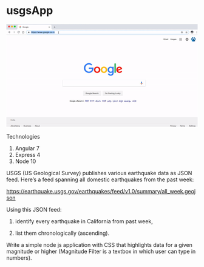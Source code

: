 # usgsApp
![](usgsApp.gif)



Technologies
1) Angular 7
2) Express 4
3) Node 10

USGS (US Geological Survey) publishes various earthquake data as JSON feed. Here’s a feed spanning all domestic earthquakes from the past week:

https://earthquake.usgs.gov/earthquakes/feed/v1.0/summary/all_week.geojson

Using this JSON feed:

1) identify every earthquake in California from past week,

2) list them chronologically (ascending). 

Write a simple node js application with CSS that highlights data for a given magnitude or higher (Magnitude Filter is a textbox in which user can type in numbers).
